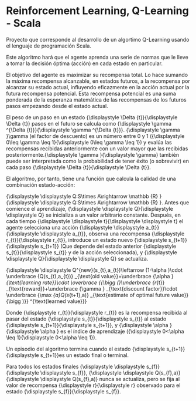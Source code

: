 # Reinforcement Learning, Q-Learning - Scala

Proyecto que corresponde al desarrollo de un algortimo Q-Learning usando el lenguaje de programación Scala.

Este algoritmo hará que el agente aprenda una serie de normas que le lleve a tomar la decisión óptima (acción) en cada estado en particular.

El objetivo del agente es maximizar su recompensa total. Lo hace sumando la máxima recompensa alcanzable, en estados futuros, a la recompensa por alcanzar su estado actual, influyendo eficazmente en la acción actual por la futura recompensa potencial. Esta recompensa potencial es una suma ponderada de la esperanza matemática de las recompensas de los futuros pasos empezando desde el estado actual.

El peso de un paso en un estado {\displaystyle \Delta {t}}{\displaystyle \Delta {t}} pasos en el futuro se calcula como {\displaystyle \gamma ^{\Delta {t}}}{\displaystyle \gamma ^{\Delta {t}}}. {\displaystyle \gamma }\gamma  (el factor de descuento) es un número entre 0 y 1 ({\displaystyle 0\leq \gamma \leq 1}{\displaystyle 0\leq \gamma \leq 1}) y evalúa las recompensas recibidas anteriormente con un valor mayor que las recibidas posteriormente.{\displaystyle \gamma }{\displaystyle \gamma} también puede ser interpretada como la probabilidad de tener éxito (o sobrevivir) en cada paso {\displaystyle \Delta {t}}{\displaystyle \Delta {t}}.

El algoritmo, por tanto, tiene una función que calcula la calidad de una combinación estado-acción:

{\displaystyle \displaystyle Q:S\times A\rightarrow \mathbb {R} }{\displaystyle \displaystyle Q:S\times A\rightarrow \mathbb {R} }.
Antes que comience el aprendizaje, {\displaystyle \displaystyle Q}{\displaystyle \displaystyle Q} se inicializa a un valor arbitrario constante. Después, en cada tiempo {\displaystyle \displaystyle t}{\displaystyle \displaystyle t} el agente selecciona una acción {\displaystyle \displaystyle a_{t}}{\displaystyle \displaystyle a_{t}}, observa una recompensa {\displaystyle r_{t}}{\displaystyle r_{t}}, introduce un estado nuevo {\displaystyle s_{t+1}}{\displaystyle s_{t+1}} (Que depende del estado anterior {\displaystyle s_{t}}{\displaystyle s_{t}} y de la acción seleccionada), y {\displaystyle \displaystyle Q}{\displaystyle \displaystyle Q} se actualiza. 

{\displaystyle \displaystyle Q^{new}(s_{t},a_{t})\leftarrow (1-\alpha )\cdot \underbrace {Q(s_{t},a_{t})} _{\text{old value}}+\underbrace {\alpha } _{\text{learning rate}}\cdot \overbrace {{\bigg (}\underbrace {r_{t}} _{\text{reward}}+\underbrace {\gamma } _{\text{discount factor}}\cdot \underbrace {\max _{a}Q(s_{t+1},a)} _{\text{estimate of optimal future value}}{\bigg )}} ^{\text{learned value}}}

Donde {\displaystyle r_{t}}{\displaystyle r_{t}} es la recompensa recibida al pasar del estado {\displaystyle s_{t}}{\displaystyle s_{t}} al estado {\displaystyle s_{t+1}}{\displaystyle s_{t+1}}, y {\displaystyle \alpha }{\displaystyle \alpha } es el índice de aprendizaje ({\displaystyle 0<\alpha \leq 1}{\displaystyle 0<\alpha \leq 1}).

Un episodio del algoritmo termina cuando el estado {\displaystyle s_{t+1}}{\displaystyle s_{t+1}}es un estado final o terminal.

Para todos los estados finales {\displaystyle \displaystyle s_{f}}{\displaystyle \displaystyle s_{f}}, {\displaystyle \displaystyle Q(s_{f},a)}{\displaystyle \displaystyle Q(s_{f},a)} nunca se actualiza, pero se fija al valor de recompensa {\displaystyle r}{\displaystyle r} observado para el estado {\displaystyle s_{f}}{\displaystyle s_{f}}.